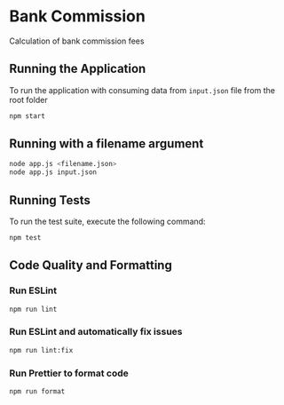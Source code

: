 # Bank Commission

Calculation of bank commission fees

## Running the Application

To run the application with consuming data from `input.json` file from the root folder

```bash
npm start
```

## Running with a filename argument

```bash
node app.js <filename.json>
node app.js input.json
```

## Running Tests

To run the test suite, execute the following command:

```bash
npm test
```

## Code Quality and Formatting
### Run ESLint

```bash
npm run lint
```

### Run ESLint and automatically fix issues

```bash
npm run lint:fix
```

### Run Prettier to format code

```bash
npm run format
```

